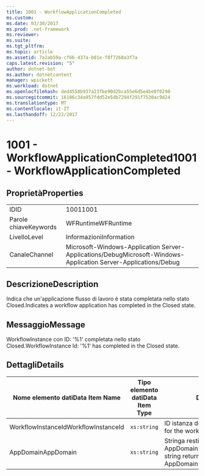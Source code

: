 ```yaml
---
title: 1001 - WorkflowApplicationCompleted
ms.custom: 
ms.date: 03/30/2017
ms.prod: .net-framework
ms.reviewer: 
ms.suite: 
ms.tgt_pltfrm: 
ms.topic: article
ms.assetid: 7a2ab59a-cf66-437a-b01e-f8f7268a3f7a
caps.latest.revision: "5"
author: dotnet-bot
ms.author: dotnetcontent
manager: wpickett
ms.workload: dotnet
ms.openlocfilehash: ded4558b937a23fbe90d2bca55e6d5e4be0f0290
ms.sourcegitcommit: 16186c34a957fdd52e5db7294f291f7530ac9d24
ms.translationtype: MT
ms.contentlocale: it-IT
ms.lasthandoff: 12/22/2017
---
```

# <a name="1001---workflowapplicationcompleted"></a><span data-ttu-id="11838-102">1001 - WorkflowApplicationCompleted</span><span class="sxs-lookup"><span data-stu-id="11838-102">1001 - WorkflowApplicationCompleted</span></span>
## <a name="properties"></a><span data-ttu-id="11838-103">Proprietà</span><span class="sxs-lookup"><span data-stu-id="11838-103">Properties</span></span>  
  
|||  
|-|-|  
|<span data-ttu-id="11838-104">ID</span><span class="sxs-lookup"><span data-stu-id="11838-104">ID</span></span>|<span data-ttu-id="11838-105">1001</span><span class="sxs-lookup"><span data-stu-id="11838-105">1001</span></span>|  
|<span data-ttu-id="11838-106">Parole chiave</span><span class="sxs-lookup"><span data-stu-id="11838-106">Keywords</span></span>|<span data-ttu-id="11838-107">WFRuntime</span><span class="sxs-lookup"><span data-stu-id="11838-107">WFRuntime</span></span>|  
|<span data-ttu-id="11838-108">Livello</span><span class="sxs-lookup"><span data-stu-id="11838-108">Level</span></span>|<span data-ttu-id="11838-109">Informazioni</span><span class="sxs-lookup"><span data-stu-id="11838-109">Information</span></span>|  
|<span data-ttu-id="11838-110">Canale</span><span class="sxs-lookup"><span data-stu-id="11838-110">Channel</span></span>|<span data-ttu-id="11838-111">Microsoft-Windows-Application Server-Applications/Debug</span><span class="sxs-lookup"><span data-stu-id="11838-111">Microsoft-Windows-Application Server-Applications/Debug</span></span>|  
  
## <a name="description"></a><span data-ttu-id="11838-112">Descrizione</span><span class="sxs-lookup"><span data-stu-id="11838-112">Description</span></span>  
 <span data-ttu-id="11838-113">Indica che un'applicazione flusso di lavoro è stata completata nello stato Closed.</span><span class="sxs-lookup"><span data-stu-id="11838-113">Indicates a workflow application has completed in the Closed state.</span></span>  
  
## <a name="message"></a><span data-ttu-id="11838-114">Messaggio</span><span class="sxs-lookup"><span data-stu-id="11838-114">Message</span></span>  
 <span data-ttu-id="11838-115">WorkflowInstance con ID: '%1' completata nello stato Closed.</span><span class="sxs-lookup"><span data-stu-id="11838-115">WorkflowInstance Id: '%1' has completed in the Closed state.</span></span>  
  
## <a name="details"></a><span data-ttu-id="11838-116">Dettagli</span><span class="sxs-lookup"><span data-stu-id="11838-116">Details</span></span>  
  
|<span data-ttu-id="11838-117">Nome elemento dati</span><span class="sxs-lookup"><span data-stu-id="11838-117">Data Item Name</span></span>|<span data-ttu-id="11838-118">Tipo elemento dati</span><span class="sxs-lookup"><span data-stu-id="11838-118">Data Item Type</span></span>|<span data-ttu-id="11838-119">Descrizione</span><span class="sxs-lookup"><span data-stu-id="11838-119">Description</span></span>|  
|--------------------|--------------------|-----------------|  
|<span data-ttu-id="11838-120">WorkflowInstanceId</span><span class="sxs-lookup"><span data-stu-id="11838-120">WorkflowInstanceId</span></span>|`xs:string`|<span data-ttu-id="11838-121">ID istanza del flusso di lavoro.</span><span class="sxs-lookup"><span data-stu-id="11838-121">The instance id for the workflow</span></span>|  
|<span data-ttu-id="11838-122">AppDomain</span><span class="sxs-lookup"><span data-stu-id="11838-122">AppDomain</span></span>|`xs:string`|<span data-ttu-id="11838-123">Stringa restituita da AppDomain.CurrentDomain.FriendlyName.</span><span class="sxs-lookup"><span data-stu-id="11838-123">The string returned by AppDomain.CurrentDomain.FriendlyName.</span></span>|
